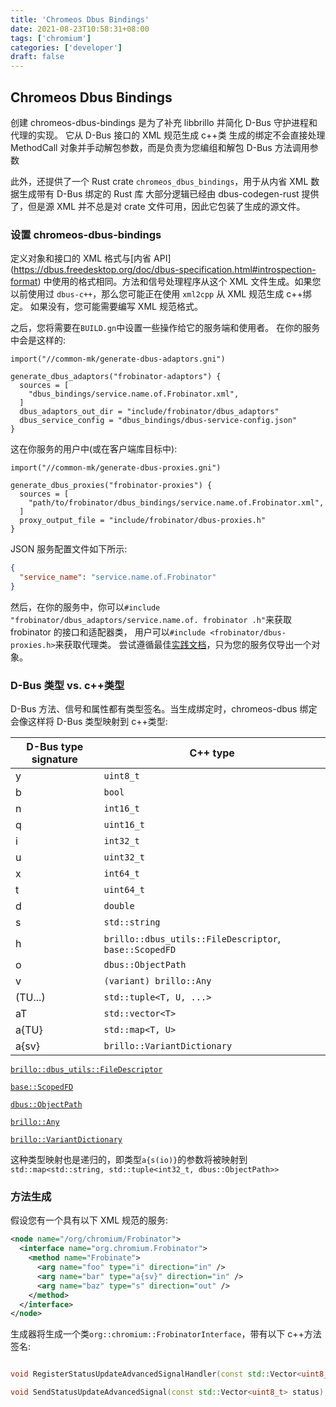 ```yaml
---
title: 'Chromeos Dbus Bindings'
date: 2021-08-23T10:58:31+08:00
tags: ['chromium']
categories: ['developer']
draft: false
---
```


## Chromeos Dbus Bindings

创建 chromeos-dbus-bindings 是为了补充 libbrillo 并简化 D-Bus 守护进程和代理的实现。
它从 D-Bus 接口的 XML 规范生成 c++类
生成的绑定不会直接处理 MethodCall 对象并手动解包参数，而是负责为您编组和解包 D-Bus 方法调用参数

此外，还提供了一个 Rust crate `chromeos_dbus_bindings`，用于从内省 XML 数据生成带有 D-Bus 绑定的 Rust 库
大部分逻辑已经由 dbus-codegen-rust 提供了，但是源 XML 并不总是对 crate 文件可用，因此它包装了生成的源文件。

### 设置 chromeos-dbus-bindings

定义对象和接口的 XML 格式与[内省 API] (https://dbus.freedesktop.org/doc/dbus-specification.html#introspection-format) 中使用的格式相同。方法和信号处理程序从这个 XML 文件生成。如果您以前使用过 `dbus-c++`，那么您可能正在使用 `xml2cpp` 从 XML 规范生成 c++绑定。
如果没有，您可能需要编写 XML 规范格式。

之后，您将需要在`BUILD.gn`中设置一些操作给它的服务端和使用者。
在你的服务中会是这样的:

```gn
import("//common-mk/generate-dbus-adaptors.gni")

generate_dbus_adaptors("frobinator-adaptors") {
  sources = [
    "dbus_bindings/service.name.of.Frobinator.xml",
  ]
  dbus_adaptors_out_dir = "include/frobinator/dbus_adaptors"
  dbus_service_config = "dbus_bindings/dbus-service-config.json"
}
```

这在你服务的用户中(或在客户端库目标中):

```gn
import("//common-mk/generate-dbus-proxies.gni")

generate_dbus_proxies("frobinator-proxies") {
  sources = [
    "path/to/frobinator/dbus_bindings/service.name.of.Frobinator.xml",
  ]
  proxy_output_file = "include/frobinator/dbus-proxies.h"
}
```

JSON 服务配置文件如下所示:

```json
{
  "service_name": "service.name.of.Frobinator"
}
```

然后，在你的服务中，你可以`#include "frobinator/dbus_adaptors/service.name.of. frobinator .h"`来获取 frobinator 的接口和适配器类，
用户可以`#include <frobinator/dbus-proxies.h>`来获取代理类。
尝试遵循最佳[实践文档](https://chromium.googlesource.com/chromiumos/docs/+/HEAD/dbus_best_practices.md)，只为您的服务仅导出一个对象。

### D-Bus 类型 vs. c++类型

D-Bus 方法、信号和属性都有类型签名。当生成绑定时，chromeos-dbus 绑定会像这样将 D-Bus 类型映射到 c++类型:

| D-Bus type signature | C++ type                                               |
| -------------------- | ------------------------------------------------------ |
| y                    | `uint8_t`                                              |
| b                    | `bool`                                                 |
| n                    | `int16_t`                                              |
| q                    | `uint16_t`                                             |
| i                    | `int32_t`                                              |
| u                    | `uint32_t`                                             |
| x                    | `int64_t`                                              |
| t                    | `uint64_t`                                             |
| d                    | `double`                                               |
| s                    | `std::string`                                          |
| h                    | `brillo::dbus_utils::FileDescriptor`, `base::ScopedFD` |
| o                    | `dbus::ObjectPath`                                     |
| v                    | `(variant) brillo::Any`                                |
| (TU...)              | `std::tuple<T, U, ...>`                                |
| aT                   | `std::vector<T>`                                       |
| a{TU}                | `std::map<T, U> `                                      |
| a{sv}                | `brillo::VariantDictionary`                            |

[`brillo::dbus_utils::FileDescriptor`](https://chromium.googlesource.com/aosp/platform/external/libbrillo/+/HEAD/brillo/dbus/file_descriptor.h)

[`base::ScopedFD`](https://chromium.googlesource.com/aosp/platform/external/libchrome/+/HEAD/base/files/scoped_file.h)

[`dbus::ObjectPath`](https://chromium.googlesource.com/aosp/platform/external/libchrome/+/HEAD/base/files/scoped_file.h)

[`brillo::Any`](https://chromium.googlesource.com/aosp/platform/external/libbrillo/+/HEAD/brillo/any.h)

[`brillo::VariantDictionary`](https://chromium.googlesource.com/aosp/platform/external/libbrillo/+/HEAD/brillo/variant_dictionary.h)

这种类型映射也是递归的，即类型`a{s(io)}`的参数将被映射到`std::map<std::string, std::tuple<int32_t, dbus::ObjectPath>>`

### 方法生成

假设您有一个具有以下 XML 规范的服务:

```xml
<node name="/org/chromium/Frobinator">
  <interface name="org.chromium.Frobinator">
    <method name="Frobinate">
      <arg name="foo" type="i" direction="in" />
      <arg name="bar" type="a{sv}" direction="in" />
      <arg name="baz" type="s" direction="out" />
    </method>
  </interface>
</node>
```

生成器将生成一个类`org::chromium::FrobinatorInterface`，带有以下 c++方法签名:

```cpp

void RegisterStatusUpdateAdvancedSignalHandler(const std::Vector<uint8_t> status);

void SendStatusUpdateAdvancedSignal(const std::Vector<uint8_t> status);

```

